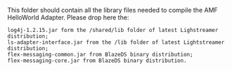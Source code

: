 This folder should contain all the library files needed to compile the AMF HelloWorld Adapter. Please drop here the:

    log4j-1.2.15.jar form the /shared/lib folder of latest Lighstreamer distribution;
    ls-adapter-interface.jar from the /lib folder of latest Lightstreamer distribution;
    flex-messaging-common.jar from BlazeDS binary distribution;
    flex-messaging-core.jar from BlazeDS binary distribution.
    